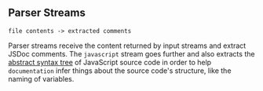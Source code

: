 ## Parser Streams

    file contents -> extracted comments

Parser streams receive the content returned by input streams and extract
JSDoc comments. The `javascript` stream goes further and also extracts
the [abstract syntax tree](https://en.wikipedia.org/wiki/Abstract_syntax_tree)
of JavaScript source code in order to help `documentation` infer things
about the source code's structure, like the naming of variables.
